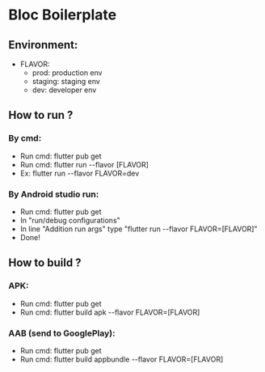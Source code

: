 # Bloc Boilerplate

## Environment:

- FLAVOR: 
    - prod: production env 
    - staging: staging env
    - dev: developer env

## How to run ?
### By cmd:
- Run cmd: flutter pub get  
- Run cmd: flutter run --flavor [FLAVOR]
- Ex: flutter run --flavor FLAVOR=dev
### By Android studio run:
- Run cmd: flutter pub get
- In "run/debug configurations"
- In line "Addition run args" type "flutter run --flavor FLAVOR=[FLAVOR]"
- Done!

## How to build ?
### APK:
- Run cmd: flutter pub get
- Run cmd: flutter build apk --flavor FLAVOR=[FLAVOR]
### AAB (send to GooglePlay):
- Run cmd: flutter pub get
- Run cmd: flutter build appbundle --flavor FLAVOR=[FLAVOR]

[//]: # (### IPA &#40;iOS&#41;:)

[//]: # (- Step 1: )

[//]: # (  + Run cmd: cd ios)

[//]: # (- Step 2:)

[//]: # (  + Run cmd: flutter pub get)

[//]: # (- Step 3:)

[//]: # (  + Run cmd: pod install)

[//]: # (- Step 4:)

[//]: # (  + Run cmd: flutter build ipa --dart-define FLAVOR=[FLAVOR])

[//]: # (  + Open Xcode. In Target select "Runner". Select "Signing & Capabilities". Then, in Signing &#40;Release & Profile&#41; you import A provisioning profile corresponding to your App Bundle ID.)

[//]: # (- Step 5:)

[//]: # (  + In Xcode Topbar, select Product -> Archive.)

[//]: # (  + After done, you select Window -> Organizer. And distribution app.)